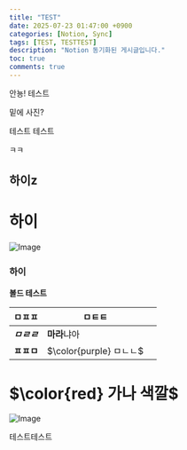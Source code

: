 ```yaml
---
title: "TEST"
date: 2025-07-23 01:47:00 +0900
categories: [Notion, Sync]
tags: [TEST, TESTTEST]
description: "Notion 동기화된 게시글입니다."
toc: true
comments: true
---
```


안뇽! 테스트

밑에 사진?

테스트 테스트 

ㅋㅋ

## 하이z

# 하이

![Image](https://prod-files-secure.s3.us-west-2.amazonaws.com/e6db513d-ec54-40ff-aa74-2487b0bcfe15/d2603aae-bd01-410f-81bd-723443bee6db/%E1%84%89%E1%85%B3%E1%84%8F%E1%85%B3%E1%84%85%E1%85%B5%E1%86%AB%E1%84%89%E1%85%A3%E1%86%BA_2025-03-16_21.31.54.png?X-Amz-Algorithm=AWS4-HMAC-SHA256&X-Amz-Content-Sha256=UNSIGNED-PAYLOAD&X-Amz-Credential=ASIAZI2LB466YHPN7PBS%2F20250724%2Fus-west-2%2Fs3%2Faws4_request&X-Amz-Date=20250724T054143Z&X-Amz-Expires=3600&X-Amz-Security-Token=IQoJb3JpZ2luX2VjEPv%2F%2F%2F%2F%2F%2F%2F%2F%2F%2FwEaCXVzLXdlc3QtMiJHMEUCIQDv8y2Uu8dtynI1xC9PQZeEv24TUpEWO%2FX6Ey7UPwmfZgIgPmhMm0iFkfpGcg8zKCwXQ30XIBdS%2FyYt1KeT8sFUaroq%2FwMIJBAAGgw2Mzc0MjMxODM4MDUiDHfPe0yhEGSHJPJPuyrcA36i1q5ortJo2PF%2BC2%2BhLotYQ0SQJDDNX0qoTL68orapf8pkRhEJTmTlLY2WQa41%2BU1JPifrOtdIZjRhSUQE0Is%2BjUs6Z8PYdZa2a09dzobik3O%2B9AkQO7WpGE3qS18%2FOJ7WBJ3DZm%2Bc%2BNlfJhQtJsLhhH8jojBrqImoUYQBJul8QuB5aMUkdxpq%2F9eKhvGrs6soMlTsODavVvcAwMrS7X%2FibWIOaIu%2FxlEYP9xkjaiu1UiqUMgATAoYl79uWe9AjkT462Yuslwgj5XqEY%2BK39Jwj%2F6bCXBtNfs7EV667MQYqdbDUNZO5P1hrhzthDpnIVwOwzvdrcmQQkWzUCHfmfcAqI2gyNhfBRCCMkvtf33vvAwHkGsCJX68eech2Xw96%2F%2Fb2MuHK6eOsyVO0Vw8dQe8XEcZ2Wjcjkgh%2Ft9%2FFoJP4JVcEVauoAegVqvzKuVSPFnhxocOAbSaGeRV%2FwFIXdKa%2FnDsdCbxVENXlCcpworTGgejaB%2BJBOY4Tk0iyYgConcnip3UHktWwAPQLSnP4bnNdlJrCo9arXjjyvkd6grCuzzdF9q%2Bxvj4L321hJq0nzYoomEioHZyLyx8Ib%2FM7MK1WKdN4wY%2FOfw1af1jWQjsYGDjWTV7CCAC3VCrMKS%2FhsQGOqUBfhI1c0skeAYyh1gxMTxp0Y40UjaDwiFriNeXmp%2Frhiwj8D5%2FRZ9RuM9PVeH%2FaZlMlBcAHgQ4ukTRCkd9kZSBVtiyZ5IkffKxrTWYKdHn6S867LIOqo%2BnvfWNCcrgHTipFxECK0%2FabCW9%2Bp12d6JHlxLlYZKaL6%2FFTK9fEYuMseo29HlxWMvQNdyouLzgNpGxyJoWou6KO%2F%2FqaW2YNs7hay%2B2CZNY&X-Amz-Signature=fd223ab8b4207098bd618e984b66c7694446b9a7ffabfa9321e0a69d97f50c86&X-Amz-SignedHeaders=host&x-amz-checksum-mode=ENABLED&x-id=GetObject)

### 하이

**볼드 테스트**

| ㅁㅍㅍ | ㅁㅌㅌ |   |
| --- | --- | --- |
| ***ㅁㄹㄹ*** | **마라**냐아 |   |
| **ㅍㅍㅁ** | <span>$\color{purple} ㅁㄴㄴ$</span> |   |

# <span>$\color{red} 가나 색깔$</span>

![Image](https://prod-files-secure.s3.us-west-2.amazonaws.com/e6db513d-ec54-40ff-aa74-2487b0bcfe15/e3c80383-cacd-417b-9b44-5d63ef4f796c/%E1%84%89%E1%85%B3%E1%84%8F%E1%85%B3%E1%84%85%E1%85%B5%E1%86%AB%E1%84%89%E1%85%A3%E1%86%BA_2025-03-10_21.58.46.png?X-Amz-Algorithm=AWS4-HMAC-SHA256&X-Amz-Content-Sha256=UNSIGNED-PAYLOAD&X-Amz-Credential=ASIAZI2LB466YHPN7PBS%2F20250724%2Fus-west-2%2Fs3%2Faws4_request&X-Amz-Date=20250724T054143Z&X-Amz-Expires=3600&X-Amz-Security-Token=IQoJb3JpZ2luX2VjEPv%2F%2F%2F%2F%2F%2F%2F%2F%2F%2FwEaCXVzLXdlc3QtMiJHMEUCIQDv8y2Uu8dtynI1xC9PQZeEv24TUpEWO%2FX6Ey7UPwmfZgIgPmhMm0iFkfpGcg8zKCwXQ30XIBdS%2FyYt1KeT8sFUaroq%2FwMIJBAAGgw2Mzc0MjMxODM4MDUiDHfPe0yhEGSHJPJPuyrcA36i1q5ortJo2PF%2BC2%2BhLotYQ0SQJDDNX0qoTL68orapf8pkRhEJTmTlLY2WQa41%2BU1JPifrOtdIZjRhSUQE0Is%2BjUs6Z8PYdZa2a09dzobik3O%2B9AkQO7WpGE3qS18%2FOJ7WBJ3DZm%2Bc%2BNlfJhQtJsLhhH8jojBrqImoUYQBJul8QuB5aMUkdxpq%2F9eKhvGrs6soMlTsODavVvcAwMrS7X%2FibWIOaIu%2FxlEYP9xkjaiu1UiqUMgATAoYl79uWe9AjkT462Yuslwgj5XqEY%2BK39Jwj%2F6bCXBtNfs7EV667MQYqdbDUNZO5P1hrhzthDpnIVwOwzvdrcmQQkWzUCHfmfcAqI2gyNhfBRCCMkvtf33vvAwHkGsCJX68eech2Xw96%2F%2Fb2MuHK6eOsyVO0Vw8dQe8XEcZ2Wjcjkgh%2Ft9%2FFoJP4JVcEVauoAegVqvzKuVSPFnhxocOAbSaGeRV%2FwFIXdKa%2FnDsdCbxVENXlCcpworTGgejaB%2BJBOY4Tk0iyYgConcnip3UHktWwAPQLSnP4bnNdlJrCo9arXjjyvkd6grCuzzdF9q%2Bxvj4L321hJq0nzYoomEioHZyLyx8Ib%2FM7MK1WKdN4wY%2FOfw1af1jWQjsYGDjWTV7CCAC3VCrMKS%2FhsQGOqUBfhI1c0skeAYyh1gxMTxp0Y40UjaDwiFriNeXmp%2Frhiwj8D5%2FRZ9RuM9PVeH%2FaZlMlBcAHgQ4ukTRCkd9kZSBVtiyZ5IkffKxrTWYKdHn6S867LIOqo%2BnvfWNCcrgHTipFxECK0%2FabCW9%2Bp12d6JHlxLlYZKaL6%2FFTK9fEYuMseo29HlxWMvQNdyouLzgNpGxyJoWou6KO%2F%2FqaW2YNs7hay%2B2CZNY&X-Amz-Signature=1290be21954fc791506d981db93e9d106e92bf877f1ec89bea9ac911a61b8e8c&X-Amz-SignedHeaders=host&x-amz-checksum-mode=ENABLED&x-id=GetObject)

테스트테스트


